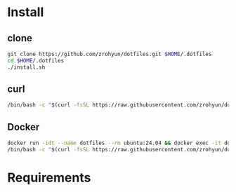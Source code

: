 # Install

## clone
```bash
git clone https://github.com/zrohyun/dotfiles.git $HOME/.dotfiles
cd $HOME/.dotfiles
./install.sh
```
## curl
```bash
/bin/bash -c "$(curl -fsSL https://raw.githubusercontent.com/zrohyun/dotfiles/zrohyun/http_install.sh)
```

## Docker
```bash
docker run -idt --name dotfiles --rm ubuntu:24.04 && docker exec -it dotfiles bash
/bin/bash -c "$(curl -fsSL https://raw.githubusercontent.com/zrohyun/dotfiles/zrohyun/http_install.sh)
```

# Requirements